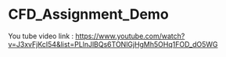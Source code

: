 # CFD_Assignment_Demo
You tube video link : https://www.youtube.com/watch?v=J3xvFjKcI54&list=PLlnJlBQs6TONlGjHgMh5OHq1FOD_dO5WG
